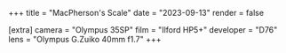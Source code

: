 +++
title =  "MacPherson's Scale"
date =  "2023-09-13"
render = false

[extra]
camera = "Olympus 35SP"
film =  "Ilford HP5+"
developer =  "D76"
lens = "Olympus G.Zuiko 40mm f1.7"
+++
